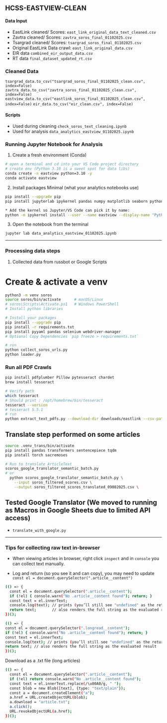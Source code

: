 ## HCSS-EASTVIEW-CLEAN

#### Data Input
- EastLink cleaned/ Scores: `east_link_original_data_text_cleaned.csv`
- Zavtra cleaned/ Scores: `zavtra_soros_final_01102025.csv`
- Tsargrad cleaned/ Scores: `tsargrad_soros_final_01102025.csv`
- Original EastLink Data crawl: `east_link_original_data.csv`
- EIR data `combined_eir_output_data.csv`
- RT data `final_dataset_updated_rt.csv`


### Cleaned Data
`tsargrad_data.to_csv("tsargrad_soros_final_01102025_clean.csv", index=False)`
`zavtra_data.to_csv("zavtra_soros_final_01102025_clean.csv", index=False)`
`eastview_data.to_csv("eastlink_soros_final_01102025_clean.csv", index=False)`
`eir_data.to_csv("eir_clean.csv", index=False)`


#### Scripts
- Used during cleaning `check_soros_text_cleaning.ipynb`
- Used for analysis `data_analytics_eastview_01102025.ipynb`


### Running Jupyter Notebook for Analysis
1) Create a fresh environment (Conda)
```bash
# open a terminal and cd into your VS Code project directory
# create env (Python 3.10 is a sweet spot for data libs)
conda create -n eastview python=3.10 -y
conda activate eastview
```

2) Install packages
Minimal (what your analytics notebooks use)
```bash
pip install --upgrade pip
pip install jupyterlab ipykernel pandas numpy matplotlib seaborn python-dateutil

* Add the kernel so Jupyter/VS Code can pick it by name:
python -m ipykernel install --user --name eastview --display-name "Python (eastview)"
```

3) Open the notebook from the terminal
```bash
jupyter lab data_analytics_eastview_01102025.ipynb
```

---

### Processing data steps
1. Collected data from russbot or Google Scripts

# Create & activate a venv
```bash
python3 -m venv soros
source soros/bin/activate      # macOS/Linux
# soros\Scripts\Activate.ps1   # Windows PowerShell
# Install python libraries

# Install your packages
pip install --upgrade pip
pip install -r requirements.txt
pip install pyyaml pandas selenium webdriver-manager
# Optional Copy Dependencies `pip freeze > requirements.txt`

# run
python collect_soros_urls.py
python loader.py
```

### Run all PDF Crawls
```bash
pip install pdfplumber Pillow pytesseract chardet
brew install tesseract

# Verify path
which tesseract
# Should print : /opt/homebrew/bin/tesseract
tesseract --version
# tesseract 5.5.1
# run
python extract_text_pdfs.py --download-dir downloads/eastlink --csv-path soros_text.csv --num -1
```

## Translate step performed on some articles
```bash
source .venv_trans/bin/activate
pip install pandas transformers sentencepiece tqdm
pip install torch sacremoses

# Run to translate ArticleText
scoros_google_translator_semantic_batch.py
# or
  python scoros_google_translator_semantic_batch.py \
    --input soros_filtered_scores.csv \
    --output soros_filtered_scores_translated_09082025.csv \
```

## Tested Google Translator (We moved to running as Macros in Google Sheets due to limited API access)
- `translate_with_google.py`
---

### Tips for collecting raw text in-browser
* When viewing articles in browser, right click `inspect` and in `console` you can collect text manually.
- Log and return (so you see it and can copy), you may need to update ` const el = document.querySelector(".article__content")`
```bash
(() => {
  const el = document.querySelector(".article__content");
  if (!el) { console.warn("No .article__content found"); return; }
  const text = el.innerText;
  console.log(text); // prints (you’ll still see "undefined" as the return value)
  return text;       // also renders the full string as the evaluated result
})();
```

```bash
(() => {
const el = document.querySelector(".longread__content");
if (!el) { console.warn("No .article__content found"); return; }
const text = el.innerText;
console.log(text); // prints (you’ll still see "undefined" as the return value)
return text; // also renders the full string as the evaluated result
})();
```

Download as a .txt file (long articles)
```bash
(() => {
  const el = document.querySelector(".article__content");
  if (!el) return console.warn("No .article__content found");
  const text = el.innerText.replace(/\u00A0/g, " ");
  const blob = new Blob([text], {type: "text/plain"});
  const a = document.createElement("a");
  a.href = URL.createObjectURL(blob);
  a.download = "article.txt";
  a.click();
  URL.revokeObjectURL(a.href);
})();
```
